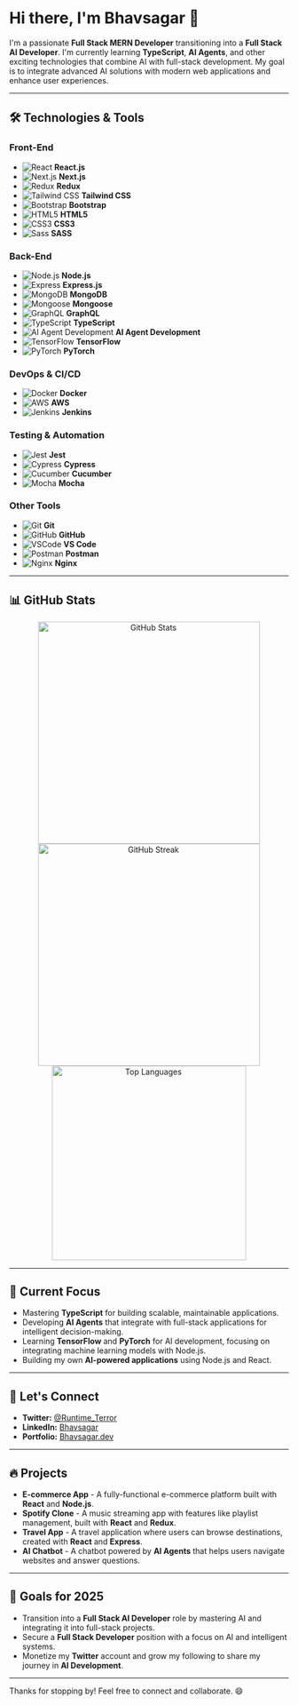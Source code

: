 # Hi there, I'm Bhavsagar 👋

I'm a passionate **Full Stack MERN Developer** transitioning into a **Full Stack AI Developer**. I'm currently learning **TypeScript**, **AI Agents**, and other exciting technologies that combine AI with full-stack development. My goal is to integrate advanced AI solutions with modern web applications and enhance user experiences.

---

## 🛠️ Technologies & Tools

### Front-End
- ![React](https://img.shields.io/badge/-React.js-61DAFB?style=flat&logo=react&logoColor=white) **React.js**
- ![Next.js](https://img.shields.io/badge/-Next.js-000000?style=flat&logo=next.js&logoColor=white) **Next.js**
- ![Redux](https://img.shields.io/badge/-Redux-764ABC?style=flat&logo=redux&logoColor=white) **Redux**
- ![Tailwind CSS](https://img.shields.io/badge/-Tailwind_CSS-06B6D4?style=flat&logo=tailwind-css&logoColor=white) **Tailwind CSS**
- ![Bootstrap](https://img.shields.io/badge/-Bootstrap-7952B3?style=flat&logo=bootstrap&logoColor=white) **Bootstrap**
- ![HTML5](https://img.shields.io/badge/-HTML5-E34F26?style=flat&logo=html5&logoColor=white) **HTML5**
- ![CSS3](https://img.shields.io/badge/-CSS3-1572B6?style=flat&logo=css3&logoColor=white) **CSS3**
- ![Sass](https://img.shields.io/badge/-Sass-CC6699?style=flat&logo=sass&logoColor=white) **SASS**

### Back-End
- ![Node.js](https://img.shields.io/badge/-Node.js-339933?style=flat&logo=node.js&logoColor=white) **Node.js**
- ![Express](https://img.shields.io/badge/-Express.js-000000?style=flat&logo=express&logoColor=white) **Express.js**
- ![MongoDB](https://img.shields.io/badge/-MongoDB-47A248?style=flat&logo=mongodb&logoColor=white) **MongoDB**
- ![Mongoose](https://img.shields.io/badge/-Mongoose-880000?style=flat&logo=mongoose&logoColor=white) **Mongoose**
- ![GraphQL](https://img.shields.io/badge/-GraphQL-E10098?style=flat&logo=graphql&logoColor=white) **GraphQL**
- ![TypeScript](https://img.shields.io/badge/-TypeScript-3178C6?style=flat&logo=typescript&logoColor=white) **TypeScript**
- ![AI Agent Development](https://img.shields.io/badge/-AI_Agents-FF4081?style=flat&logo=robot&logoColor=white) **AI Agent Development**
- ![TensorFlow](https://img.shields.io/badge/-TensorFlow-FF6F00?style=flat&logo=tensorflow&logoColor=white) **TensorFlow**
- ![PyTorch](https://img.shields.io/badge/-PyTorch-EE4C2C?style=flat&logo=pytorch&logoColor=white) **PyTorch**

### DevOps & CI/CD
- ![Docker](https://img.shields.io/badge/-Docker-2496ED?style=flat&logo=docker&logoColor=white) **Docker**
- ![AWS](https://img.shields.io/badge/-AWS-FF9900?style=flat&logo=amazon-aws&logoColor=white) **AWS**
- ![Jenkins](https://img.shields.io/badge/-Jenkins-D24939?style=flat&logo=jenkins&logoColor=white) **Jenkins**

### Testing & Automation
- ![Jest](https://img.shields.io/badge/-Jest-C21325?style=flat&logo=jest&logoColor=white) **Jest**
- ![Cypress](https://img.shields.io/badge/-Cypress-17202C?style=flat&logo=cypress&logoColor=white) **Cypress**
- ![Cucumber](https://img.shields.io/badge/-Cucumber-23D400?style=flat&logo=cucumber&logoColor=white) **Cucumber**
- ![Mocha](https://img.shields.io/badge/-Mocha-8D6748?style=flat&logo=mocha&logoColor=white) **Mocha**

### Other Tools
- ![Git](https://img.shields.io/badge/-Git-F05032?style=flat&logo=git&logoColor=white) **Git**
- ![GitHub](https://img.shields.io/badge/-GitHub-181717?style=flat&logo=github&logoColor=white) **GitHub**
- ![VSCode](https://img.shields.io/badge/-VS_Code-007ACC?style=flat&logo=visualstudiocode&logoColor=white) **VS Code**
- ![Postman](https://img.shields.io/badge/-Postman-FF6C37?style=flat&logo=postman&logoColor=white) **Postman**
- ![Nginx](https://img.shields.io/badge/-Nginx-009639?style=flat&logo=nginx&logoColor=white) **Nginx**

---

## 📊 GitHub Stats

<div align="center">
  <img src="https://github-readme-stats.vercel.app/api?username=itsbhavsagar&show_icons=true&count_private=true&hide_title=true&theme=radical&hide_border=true" alt="GitHub Stats" width="400" />
  <img src="https://github-readme-streak-stats.herokuapp.com/?user=itsbhavsagar&theme=radical&hide_border=true" alt="GitHub Streak" width="400" />
  <img src="https://github-readme-stats.vercel.app/api/top-langs/?username=itsbhavsagar&theme=radical&hide_border=true&layout=compact" alt="Top Languages" width="350" />
</div>

---

## 🚀 Current Focus

- Mastering **TypeScript** for building scalable, maintainable applications.
- Developing **AI Agents** that integrate with full-stack applications for intelligent decision-making.
- Learning **TensorFlow** and **PyTorch** for AI development, focusing on integrating machine learning models with Node.js.
- Building my own **AI-powered applications** using Node.js and React.

---

## 🌱 Let's Connect

- **Twitter:** [@Runtime_Terror](https://twitter.com/Runtime_Terror)
- **LinkedIn:** [Bhavsagar](https://www.linkedin.com/in/bhavsagar/)
- **Portfolio:** [Bhavsagar.dev](https://bhavsagar.dev)

---

## 🔥 Projects

- **E-commerce App** - A fully-functional e-commerce platform built with **React** and **Node.js**.
- **Spotify Clone** - A music streaming app with features like playlist management, built with **React** and **Redux**.
- **Travel App** - A travel application where users can browse destinations, created with **React** and **Express**.
- **AI Chatbot** - A chatbot powered by **AI Agents** that helps users navigate websites and answer questions.

---

## 🎯 Goals for 2025

- Transition into a **Full Stack AI Developer** role by mastering AI and integrating it into full-stack projects.
- Secure a **Full Stack Developer** position with a focus on AI and intelligent systems.
- Monetize my **Twitter** account and grow my following to share my journey in **AI Development**.

---

Thanks for stopping by! Feel free to connect and collaborate. 😄

